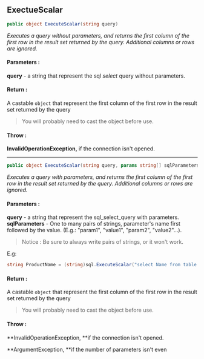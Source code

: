 ## ExectueScalar

```csharp
public object ExecuteScalar(string query)
```

_Executes a query without parameters, and returns the first column of the first row in the result set returned by the query. Additional columns or rows are ignored._

#### Parameters :

**query** - a string that represent the sql _select_ query without parameters.

#### Return :
A castable `object` that represent the first column of the first row in the result set returned by the query
> You will probably need to cast the object before use.


#### Throw :

**InvalidOperationException,** if the connection isn't opened.

---

```csharp
public object ExecuteScalar(string query, params string[] sqlParameters)
```

_Executes a query with parameters, and returns the first column of the first row in the result set returned by the query. Additional columns or rows are ignored._


#### Parameters :

**query** - a string that represent the sql\_select\_query with parameters.  
**sqlParameters** - One to many pairs of strings, parameter's name first followed by the value. \(E.g.: "param1", "value1", "param2", "value2"...\).

> Notice : Be sure to always write pairs of strings, or it won't work.

E.g:

```csharp
string ProductName = (string)sql.ExecuteScalar("select Name from table where id = @id", "id", "12")
```

#### Return :
A castable `object` that represent the first column of the first row in the result set returned by the query
> You will probably need to cast the object before use.


#### Throw :

**InvalidOperationException, **if the connection isn't opened.

**ArgumentException, **if the number of parameters isn't even

